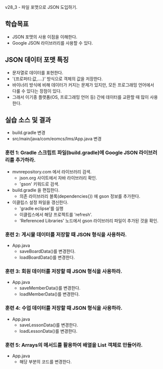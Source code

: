 v28_3 - 파일 포맷으로 JSON 도입하기.

## 학습목표

- JSON 포맷의 사용 이점을 이해한다.
- Google JSON 라이브러리를 사용할 수 있다. 

## JSON 데이터 포맷 특징

- 문자열로 데이터를 표현한다.
- '{프로퍼티:값,....}' 방식으로 객체의 값을 저장한다.
- 바이너리 방식에 비해 데이터가 커지는 문제가 있지만,
  모든 프로그래밍 언어에서 다룰 수 있다는 장점이 있다.
- 그래서 이기종 플랫폼(OS, 프로그래밍 언어 등) 간에 데이터를 교환할 때 많이 사용한다.


## 실습 소스 및 결과

- build.gradle 변경
- src/main/java/com/eomcs/lms/App.java 변경

### 훈련 1: Gradle 스크립트 파일(build.gradle)에 Google JSON 라이브러리를 추가하라.

- mvnrepository.com 에서 라이브러리 검색.
  - json.org 사이트에서 자바 라이브러리 확인.
  - 'gson' 키워드로 검색.
- build.gradle 을 편집한다.
  - 의존 라이브러리 블록(dependencies{}) 에 gson 정보를 추가한다.
- 이클립스 설정 파일을 갱신한다.
  - 'gradle eclipse'를 실행
  - 이클립스에서 해당 프로젝트를 'refresh'.
  - 'Referenced Libraries' 노드에서 gson 라이브러리 파일이 추가된 것을 확인.
  
### 훈련 2: 게시물 데이터를 저장할 때 JSON 형식을 사용하라.
  
- App.java
  - saveBoardData()를 변경한다.
  - loadBoardData()를 변경한다.
  
### 훈련 3: 회원 데이터를 저장할 때 JSON 형식을 사용하라.
  
- App.java
  - saveMemberData()를 변경한다.
  - loadMemberData()를 변경한다.
  
### 훈련 4: 수업 데이터를 저장할 때 JSON 형식을 사용하라.
  
- App.java
  - saveLessonData()를 변경한다.
  - loadLessonData()를 변경한다.

### 훈련 5: Arrays의 메서드를 활용하여 배열을 List 객체로 만들어라.

- App.java
  - 해당 부분의 코드를 변경한다. 
